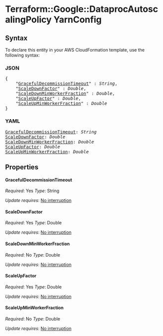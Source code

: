 # Terraform::Google::DataprocAutoscalingPolicy YarnConfig

## Syntax

To declare this entity in your AWS CloudFormation template, use the following syntax:

### JSON

<pre>
{
    "<a href="#gracefuldecommissiontimeout" title="GracefulDecommissionTimeout">GracefulDecommissionTimeout</a>" : <i>String</i>,
    "<a href="#scaledownfactor" title="ScaleDownFactor">ScaleDownFactor</a>" : <i>Double</i>,
    "<a href="#scaledownminworkerfraction" title="ScaleDownMinWorkerFraction">ScaleDownMinWorkerFraction</a>" : <i>Double</i>,
    "<a href="#scaleupfactor" title="ScaleUpFactor">ScaleUpFactor</a>" : <i>Double</i>,
    "<a href="#scaleupminworkerfraction" title="ScaleUpMinWorkerFraction">ScaleUpMinWorkerFraction</a>" : <i>Double</i>
}
</pre>

### YAML

<pre>
<a href="#gracefuldecommissiontimeout" title="GracefulDecommissionTimeout">GracefulDecommissionTimeout</a>: <i>String</i>
<a href="#scaledownfactor" title="ScaleDownFactor">ScaleDownFactor</a>: <i>Double</i>
<a href="#scaledownminworkerfraction" title="ScaleDownMinWorkerFraction">ScaleDownMinWorkerFraction</a>: <i>Double</i>
<a href="#scaleupfactor" title="ScaleUpFactor">ScaleUpFactor</a>: <i>Double</i>
<a href="#scaleupminworkerfraction" title="ScaleUpMinWorkerFraction">ScaleUpMinWorkerFraction</a>: <i>Double</i>
</pre>

## Properties

#### GracefulDecommissionTimeout

_Required_: Yes
_Type_: String

_Update requires_: [No interruption](https://docs.aws.amazon.com/AWSCloudFormation/latest/UserGuide/using-cfn-updating-stacks-update-behaviors.html#update-no-interrupt)

#### ScaleDownFactor

_Required_: Yes
_Type_: Double

_Update requires_: [No interruption](https://docs.aws.amazon.com/AWSCloudFormation/latest/UserGuide/using-cfn-updating-stacks-update-behaviors.html#update-no-interrupt)

#### ScaleDownMinWorkerFraction

_Required_: No
_Type_: Double

_Update requires_: [No interruption](https://docs.aws.amazon.com/AWSCloudFormation/latest/UserGuide/using-cfn-updating-stacks-update-behaviors.html#update-no-interrupt)

#### ScaleUpFactor

_Required_: Yes
_Type_: Double

_Update requires_: [No interruption](https://docs.aws.amazon.com/AWSCloudFormation/latest/UserGuide/using-cfn-updating-stacks-update-behaviors.html#update-no-interrupt)

#### ScaleUpMinWorkerFraction

_Required_: No
_Type_: Double

_Update requires_: [No interruption](https://docs.aws.amazon.com/AWSCloudFormation/latest/UserGuide/using-cfn-updating-stacks-update-behaviors.html#update-no-interrupt)

